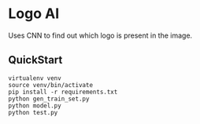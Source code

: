 # Logo AI
Uses CNN to find out which logo is present in the image.

## QuickStart
```
virtualenv venv
source venv/bin/activate
pip install -r requirements.txt
python gen_train_set.py
python model.py
python test.py

```
